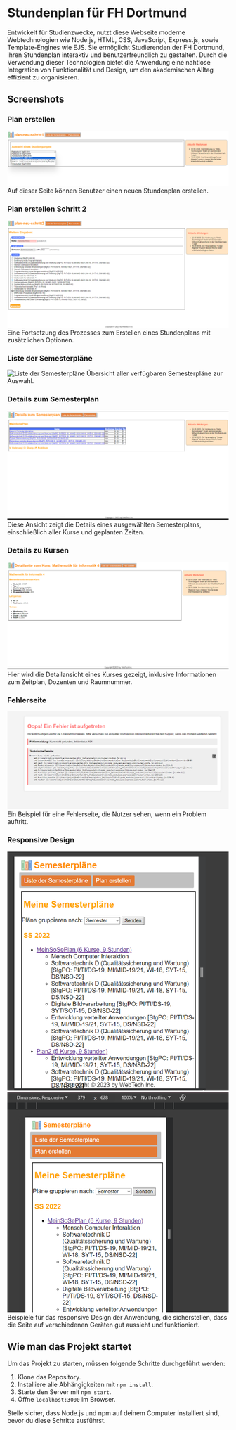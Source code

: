 # Stundenplan für FH Dortmund

Entwickelt für Studienzwecke, nutzt diese Webseite moderne Webtechnologien wie Node.js, HTML, CSS, JavaScript, Express.js, sowie Template-Engines wie EJS. Sie ermöglicht Studierenden der FH Dortmund, ihren Stundenplan interaktiv und benutzerfreundlich zu gestalten. Durch die Verwendung dieser Technologien bietet die Anwendung eine nahtlose Integration von Funktionalität und Design, um den akademischen Alltag effizient zu organisieren.

## Screenshots

### Plan erstellen
![Plan erstellen](images/PlanErstellen.png)
Auf dieser Seite können Benutzer einen neuen Stundenplan erstellen.

### Plan erstellen Schritt 2
![Plan erstellen Schritt 2](images/PlanErstellenS2.png)
Eine Fortsetzung des Prozesses zum Erstellen eines Stundenplans mit zusätzlichen Optionen.

### Liste der Semesterpläne
![Liste der Semesterpläne](images/ListeDerSemPläne.png)
Übersicht aller verfügbaren Semesterpläne zur Auswahl.

### Details zum Semesterplan
![Details zum Semesterplan](images/DetailsZuSemPlan.png)
Diese Ansicht zeigt die Details eines ausgewählten Semesterplans, einschließlich aller Kurse und geplanten Zeiten.

### Details zu Kursen
![Details zu Kursen](images/DetailsZuKurs.png)
Hier wird die Detailansicht eines Kurses gezeigt, inklusive Informationen zum Zeitplan, Dozenten und Raumnummer.

### Fehlerseite
![Fehlerseite](images/FehlerSeite.png)
Ein Beispiel für eine Fehlerseite, die Nutzer sehen, wenn ein Problem auftritt.


### Responsive Design
![Responsive Design 1](images/Responsive1.png)
![Responsive Design 2](images/Responsive2.png)
Beispiele für das responsive Design der Anwendung, die sicherstellen, dass die Seite auf verschiedenen Geräten gut aussieht und funktioniert.

## Wie man das Projekt startet

Um das Projekt zu starten, müssen folgende Schritte durchgeführt werden:

1. Klone das Repository.
2. Installiere alle Abhängigkeiten mit `npm install`.
3. Starte den Server mit `npm start`.
4. Öffne `localhost:3000` im Browser.

Stelle sicher, dass Node.js und npm auf deinem Computer installiert sind, bevor du diese Schritte ausführst.
